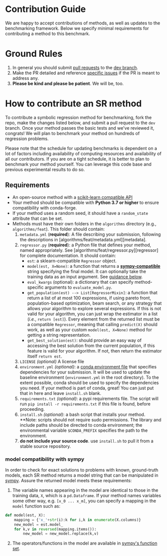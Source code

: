 Contribution Guide
==================

We are happy to accept contributions of methods, as well as updates to the benchmarking framework. 
Below we specify minimal requirements for contributing a method to this benchmark.

Ground Rules
=============

1. In general you should submit [pull requests](https://github.com/cavalab/srbench/compare) to the [dev branch](https://github.com/cavalab/srbench/tree/dev). 
2. Make the PR detailed and reference [specific issues](https://github.com/cavalab/srbench/issues) if the PR is meant to address any. 
3. **Please be kind and please be patient**. We will be, too.  

How to contribute an SR method
==============================

To contribute a symbolic regression method for benchmarking, fork the repo, make the changes listed below, and submit a pull request to the `dev` branch. 
Once your method passes the basic tests and we've reviewed it, congrats! 
We will plan to benchmark your method on hundreds of regression problems. 

Please note that the schedule for updating benchmarks is dependent on a lot of factors including availability of computing resources and availability of all our contributors. 
If you are on a tight schedule, it is better to plan to benchmark your method yourself. 
You can leverage this code base and previous experimental results to do so.

## Requirements

- An open-source method with a [scikit-learn compatible API](https://scikit-learn.org/stable/developers/develop.html)
- Your method should be compatible with **Python 3.7 or higher** to ensure compatibility with conda-forge.
- If your method uses a random seed, it should have a `random_state` attribute that can be set.
- Methods must have their own folders in the `algorithms` directory (e.g., `algorithms/feat`). 
This folder should contain:
  1. `metadata.yml` (**required**): A file describing your submission, following the descriptions in [algorithms/feat/metadata.yml][metadata]. 
  2. `regressor.py` (**required**): a Python file that defines your method, named appropriately. See [algorithms/feat/regressor.py][regressor] for complete documentation. 
      It should contain:
      -   `est`: a sklearn-compatible `Regressor` object. 
      -   `model(est, X=None)`: a function that returns a [**sympy-compatible**](https://www.sympy.org) string specifying the final model. It can optionally take the training data as an input argument. See [guidance below](###-returning-a-sympy-compatible-model-string). 
      -   `eval_kwargs` (optional): a dictionary that can specify method-specific arguments to `evaluate_model.py`.
      -   `get_population(est) --> List[RegressorMixin]`: a function that return a list of at most 100 expressions, if using pareto front, population-based optimization, beam search, or any strategy that allows your algorithm to explore several expressions. If this is not valid for your algorithm, you can just wrap the estimator in a list (_i.e._, `return [est]`). Every element from the returned list must be a compatible `Regressor`, meaning that calling `predict(X)` should work, as well as your custom `model(est, X=None)` method for getting a string representation.
      -   `get_best_solution(est)`: should provide an easy way of accessing the best solution from the current population, if this feature is valid for your algorithm. If not, then return the estimator itself `return est`.
  3. `LICENSE` *(optional)* A license file
  4. `environment.yml` *(optional)*: a [conda environment file](https://docs.conda.io/projects/conda/en/latest/user-guide/tasks/manage-environments.html#creating-an-environment-from-an-environment-yml-file) that specifies dependencies for your submission. 
  It will be used to update the baseline environment (`environment.yml` in the root directory). 
  To the extent possible, conda should be used to specify the dependencies you need. 
  If your method is part of conda, great! You can just put that in here and leave `install.sh` blank. 
  5. `requirements.txt` *(optional)*: a pypi requirements file. The script will run `pip install -r requirements.txt` if this file is found, before proceeding.
  5. `install.sh` *(optional)*: a bash script that installs your method. 
  **Note: scripts should not require sudo permissions. The library and include paths should be directed to conda environment; the environmental variable `$CONDA_PREFIX` specifies the path to the environment.
  6. **do not include your source code**. use `install.sh` to pull it from a stable source repository. 

### model compatibility with sympy

In order to check for exact solutions to problems with known, ground-truth models, each SR method returns a model string that can be manipulated in [sympy](https://www.sympy.org). 
Assure the returned model meets these requirements:

1. The variable names appearing in the model are identical to those in the training data, `X`, which is a `pd.Dataframe`. 
If your method names variables some other way, e.g. `[x_0 ... x_m]`, you can
specify a mapping in the `model` function such as:

```python
def model(est, X):
    mapping = {'x_'+str(i):k for i,k in enumerate(X.columns)}
    new_model = est.model_
    for k,v in reversed(mapping.items()):
        new_model = new_model.replace(k,v)
```

2. The operators/functions in the model are available in [sympy's function set](https://docs.sympy.org/latest/modules/functions/index.html). 

